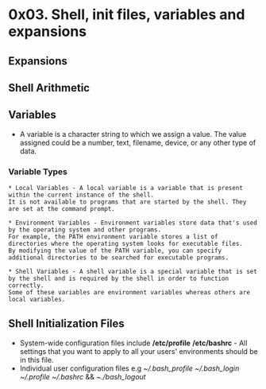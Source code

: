 #					0x03. Shell, init files, variables and expansions

## Expansions

## Shell Arithmetic

## Variables
   * A variable is a character string to which we assign a value. The value assigned could be a number, text, filename, device, or any other type of data.
   
### Variable Types
    * Local Variables - A local variable is a variable that is present within the current instance of the shell.
    It is not available to programs that are started by the shell. They are set at the command prompt.

    * Environment Variables - Environment variables store data that's used by the operating system and other programs.
    For example, the PATH environment variable stores a list of directories where the operating system looks for executable files.
    By modifying the value of the PATH variable, you can specify additional directories to be searched for executable programs.

    * Shell Variables - A shell variable is a special variable that is set by the shell and is required by the shell in order to function correctly.
    Some of these variables are environment variables whereas others are local variables.

## Shell Initialization Files
   * System-wide configuration files include **/etc/profile** **/etc/bashrc** - All settings that you want
   to apply to all your users' environments should be in this file.
   * Individual user configuration files e.g _~/.bash_profile_  _~/.bash_login_  _~/.profile_  _~/.bashrc_
   &&  _~./bash_logout_

